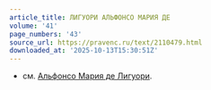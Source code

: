 ```yaml
---
article_title: ЛИГУОРИ АЛЬФОНСО МАРИЯ ДЕ
volume: '41'
page_numbers: '43'
source_url: https://pravenc.ru/text/2110479.html
downloaded_at: '2025-10-13T15:30:51Z'
---
```


- см. [Альфонсо Мария де Лигуори](<https://pravenc.ru/text/Альфонсо Мария де Лигуори.html>).
